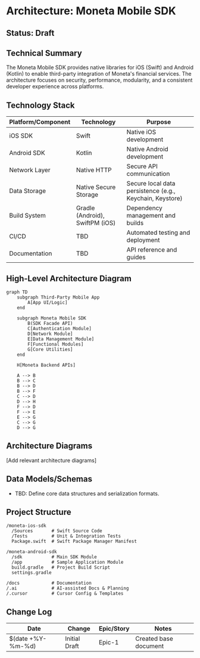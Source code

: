 # Architecture: Moneta Mobile SDK

## Status: Draft

## Technical Summary
The Moneta Mobile SDK provides native libraries for iOS (Swift) and Android (Kotlin) to enable third-party integration of Moneta's financial services. The architecture focuses on security, performance, modularity, and a consistent developer experience across platforms.

## Technology Stack
| Platform/Component | Technology  | Purpose                                      |
|--------------------|-------------|----------------------------------------------|
| iOS SDK            | Swift       | Native iOS development                       |
| Android SDK        | Kotlin      | Native Android development                   |
| Network Layer      | Native HTTP | Secure API communication                     |
| Data Storage       | Native Secure Storage | Secure local data persistence (e.g., Keychain, Keystore) |
| Build System       | Gradle (Android), SwiftPM (iOS) | Dependency management and builds           |
| CI/CD              | TBD         | Automated testing and deployment             |
| Documentation      | TBD         | API reference and guides                     |

## High-Level Architecture Diagram
```mermaid
graph TD
    subgraph Third-Party Mobile App
        A[App UI/Logic]
    end

    subgraph Moneta Mobile SDK
        B(SDK Facade API)
        C[Authentication Module]
        D[Network Module]
        E[Data Management Module]
        F[Functional Modules]
        G[Core Utilities]
    end

    H[Moneta Backend APIs]

    A --> B
    B --> C
    B --> D
    B --> F
    C --> D
    D --> H
    F --> D
    F --> E
    E --> G
    C --> G
    D --> G
```

## Architecture Diagrams
[Add relevant architecture diagrams]

## Data Models/Schemas
- TBD: Define core data structures and serialization formats.

## Project Structure
```
/moneta-ios-sdk
  /Sources       # Swift Source Code
  /Tests         # Unit & Integration Tests
  Package.swift  # Swift Package Manager Manifest

/moneta-android-sdk
  /sdk           # Main SDK Module
  /app           # Sample Application Module
  build.gradle   # Project Build Script
  settings.gradle

/docs            # Documentation
/.ai             # AI-assisted Docs & Planning
/.cursor         # Cursor Config & Templates
```

## Change Log
| Date       | Change        | Epic/Story | Notes                |
|------------|---------------|------------|----------------------|
| $(date +%Y-%m-%d) | Initial Draft | Epic-1     | Created base document|
